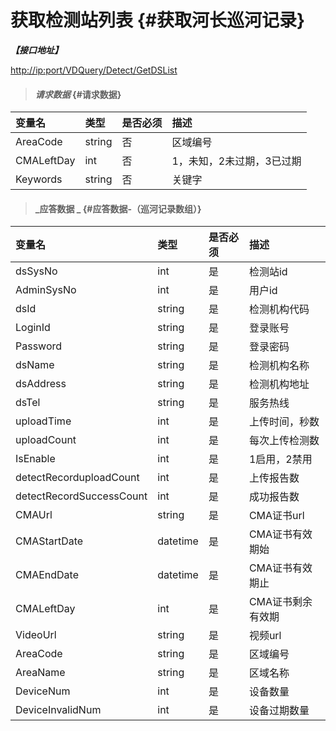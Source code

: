 # 获取检测站列表 {#获取河长巡河记录}

_**【接口地址】**_

[http://ip:port/VDQuery/Detect/GetDSList](http://ip:port/VDQuery/Detect/GetDSList)

> #### _请求数据_ {#请求数据}

| 变量名 | 类型 | 是否必须 | 描述 |
| :--- | :--- | :--- | :--- |
| AreaCode | string | 否 | 区域编号 |
| CMALeftDay | int | 否 | 1，未知，2未过期，3已过期 |
| Keywords | string | 否 | 关键字 |

> #### _应答数据 _ {#应答数据-（巡河记录数组）}

| 变量名 | 类型 | 是否必须 | 描述 |
| :--- | :--- | :--- | :--- |
| dsSysNo | int | 是 | 检测站id |
| AdminSysNo | int | 是 | 用户id |
| dsId | string | 是 | 检测机构代码 |
| LoginId | string | 是 | 登录账号 |
| Password | string | 是 | 登录密码 |
| dsName | string | 是 | 检测机构名称 |
| dsAddress | string | 是 | 检测机构地址 |
| dsTel | string | 是 | 服务热线 |
| uploadTime | int | 是 | 上传时间，秒数 |
| uploadCount | int | 是 | 每次上传检测数 |
| IsEnable | int | 是 | 1启用，2禁用 |
| detectRecorduploadCount | int | 是 | 上传报告数 |
| detectRecordSuccessCount | int | 是 | 成功报告数 |
| CMAUrl | string | 是 | CMA证书url |
| CMAStartDate | datetime | 是 | CMA证书有效期始 |
| CMAEndDate | datetime | 是 | CMA证书有效期止 |
| CMALeftDay | int | 是 | CMA证书剩余有效期 |
| VideoUrl | string | 是 | 视频url |
| AreaCode | string | 是 | 区域编号 |
| AreaName | string | 是 | 区域名称 |
| DeviceNum | int | 是 | 设备数量 |
| DeviceInvalidNum | int | 是 | 设备过期数量 |
